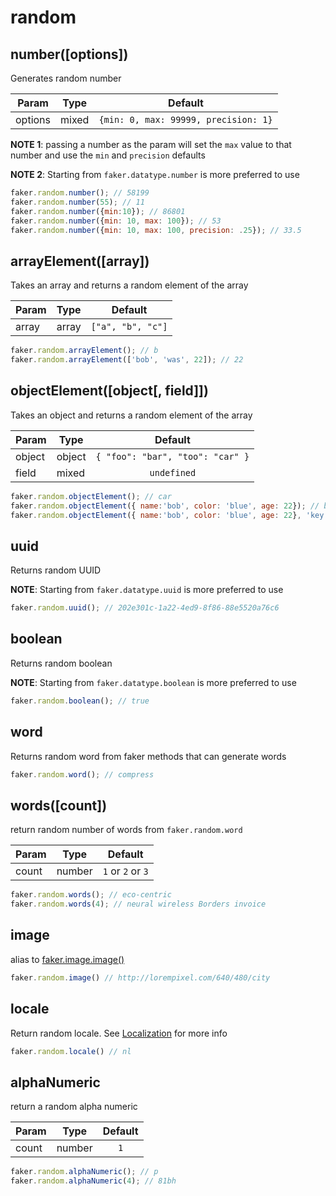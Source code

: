# random

## number([options])

Generates random number


| Param   | Type  |               Default                |
| ------- | ----- | :----------------------------------: |
| options | mixed | `{min: 0, max: 99999, precision: 1}` |

**NOTE 1**: passing a number as the param will set the `max` value to that number and use the `min` and `precision` defaults

**NOTE 2**: Starting from <Badge text="v5.5.0" type="tip" vertical="middle"/> `faker.datatype.number` is more preferred to use


```js
faker.random.number(); // 58199
faker.random.number(55); // 11
faker.random.number({min:10}); // 86801
faker.random.number({min: 10, max: 100}); // 53
faker.random.number({min: 10, max: 100, precision: .25}); // 33.5
```

## arrayElement([array])

Takes an array and returns a random element of the array


| Param | Type  |      Default      |
| ----- | ----- | :---------------: |
| array | array | `["a", "b", "c"]` |


```js
faker.random.arrayElement(); // b
faker.random.arrayElement(['bob', 'was', 22]); // 22
```

## objectElement([object[, field]])

Takes an object and returns a random element of the array


| Param  | Type   |             Default              |
| ------ | ------ | :------------------------------: |
| object | object | `{ "foo": "bar", "too": "car" }` |
| field  | mixed  |           `undefined`            |


```js
faker.random.objectElement(); // car
faker.random.objectElement({ name:'bob', color: 'blue', age: 22}); // bob
faker.random.objectElement({ name:'bob', color: 'blue', age: 22}, 'key'); // name
```

## uuid

Returns random UUID


**NOTE**: Starting from <Badge text="v5.5.0" type="tip" vertical="middle"/> `faker.datatype.uuid` is more preferred to use


```js
faker.random.uuid(); // 202e301c-1a22-4ed9-8f86-88e5520a76c6
```

## boolean

Returns random boolean


**NOTE**: Starting from <Badge text="v5.5.0" type="tip" vertical="middle"/> `faker.datatype.boolean` is more preferred to use


```js
faker.random.boolean(); // true
```

## word

Returns random word from faker methods that can generate words

```js
faker.random.word(); // compress
```

## words([count])

return random number of words from `faker.random.word`


| Param | Type   |      Default      |
| ----- | ------ | :---------------: |
| count | number | `1` or `2` or `3` |


```js
faker.random.words(); // eco-centric
faker.random.words(4); // neural wireless Borders invoice
```

## image

alias to [faker.image.image()](/docs/image.md#imagewidth-height-randomize)

```js
faker.random.image() // http://lorempixel.com/640/480/city
```

## locale

Return random locale. See [Localization](/docs/localization.md#localization) for more info

```js
faker.random.locale() // nl
```

## alphaNumeric

return a random alpha numeric


| Param | Type   | Default |
| ----- | ------ | :-----: |
| count | number |   `1`   |


```js
faker.random.alphaNumeric(); // p
faker.random.alphaNumeric(4); // 81bh
```